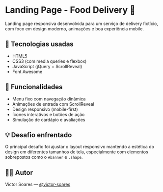 # Landing Page - Food Delivery 🍔

Landing page responsiva desenvolvida para um serviço de delivery fictício, com foco em design moderno, animações e boa experiência mobile.

## 🔨 Tecnologias usadas
- HTML5
- CSS3 (com media queries e flexbox)
- JavaScript (jQuery + ScrollReveal)
- Font Awesome

## 🎯 Funcionalidades
- Menu fixo com navegação dinâmica
- Animações de entrada com ScrollReveal
- Design responsivo (mobile-first)
- Ícones interativos e botões de ação
- Simulação de cardápio e avaliações

## 💡 Desafio enfrentado
O principal desafio foi ajustar o layout responsivo mantendo a estética do design em diferentes tamanhos de tela, especialmente com elementos sobrepostos como o `#banner` e `.shape`.

## 👨‍💻 Autor
Victor Soares — [@victor-soares](https://www.linkedin.com/in/victor-soares-608061234/)
